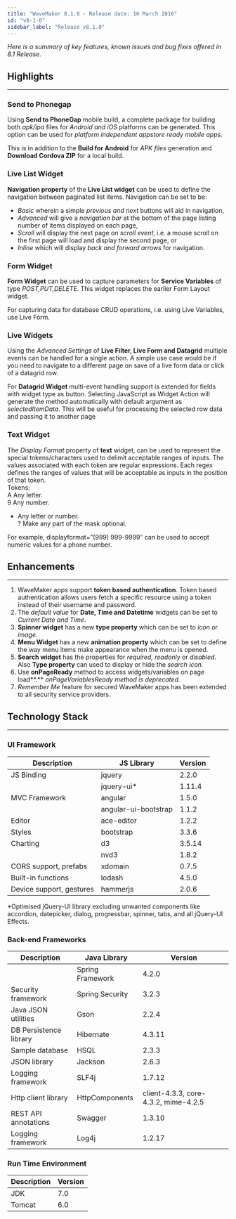 ```yaml
---
title: "WaveMaker 8.1.0 - Release date: 16 March 2016"
id: "v8-1-0"
sidebar_label: "Release v8.1.0"
---
```

*Here is a summary of key features, known issues and bug fixes offered in 8.1 Release.*

## Highlights
---

### Send to Phonegap

Using **Send to PhoneGap** mobile build, a complete package for building both _apk/ipa_ files for _Android and iOS_ platforms can be generated. This option can be used for _platform independent appstore ready mobile apps_.

This is in addition to the **Build for Android** for _APK files_ generation and **Download Cordova ZIP** for a local build.

### Live List Widget

**Navigation property** of the **Live List widget** can be used to define the navigation between paginated list items. Navigation can be set to be:

*   _Basic_ wherein a simple _previous and next_ buttons will aid in navigation,
*   _Advanced_ will give a _navigation bar_ at the bottom of the page listing number of items displayed on each page,
*   _Scroll_ will display the next page _on scroll event_, i.e. a mouse scroll on the first page will load and display the second page, or
*   _Inline_ which will display _back and forward arrows_ for navigation.

### Form Widget

**Form Widget** can be used to capture parameters for **Service Variables** of type _POST,PUT,DELETE_. This widget replaces the earlier Form Layout widget.

For capturing data for database CRUD operations, i.e. using Live Variables, use Live Form.

### Live Widgets

Using the _Advanced Settings_ of **Live Filter, Live Form and Datagrid** multiple events can be handled for a single action. A simple use case would be if you need to navigate to a different page on save of a live form data or click of a datagrid row.

For **Datagrid Widget** multi-event handling support is extended for fields with widget type as button. Selecting JavaScript as Widget Action will generate the method automatically with default argument as _selectedItemData_. This will be useful for processing the selected row data and passing it to another page

### Text Widget

The _Display Format_ property of **text** widget, can be used to represent the special tokens/characters used to delimit acceptable ranges of inputs. The values associated with each token are regular expressions. Each regex defines the ranges of values that will be acceptable as inputs in the position of that token.  
Tokens:  
A Any letter.  
9 Any number.  
* Any letter or number.  
? Make any part of the mask optional.

For example, displayformat=”(999) 999-9999″ can be used to accept numeric values for a phone number.

## Enhancements
---

1.  WaveMaker apps support **token based authentication**. Token based authentication allows users fetch a specific resource using a token instead of their username and password.
2.  The _default value_ for **Date, Time and Datetime** widgets can be set to _Current Date and Time_.
3.  **Spinner widget** has a new **type property** which can be set to _icon or image._
4.  **Menu Widget** has a new **animation property** which can be set to define the way menu items make appearance when the menu is opened.
5.  **Search widget** has the properties for _required, readonly_ or _disabled_. Also **Type property** can used to display or hide the _search icon._
6.  Use **onPageReady** method to access widgets/variables on page load**.** _onPageVariablesReady method is deprecated._
7.  _Remember Me_ feature for secured WaveMaker apps has been extended to all security service providers.


## Technology Stack
---
### UI Framework

| Description | JS Library | Version |
| --- | --- | --- |
| JS Binding | jquery | 2.2.0 |
|  | jquery-ui* | 1.11.4 |
| MVC Framework | angular | 1.5.0 |
|  | angular-ui-bootstrap | 1.1.2 |
| Editor | ace-editor | 1.2.2 |
| Styles | bootstrap | 3.3.6 |
| Charting | d3 | 3.5.14 |
|  | nvd3 | 1.8.2 |
| CORS support, prefabs | xdomain | 0.7.5 |
| Built-in functions | lodash | 4.5.0 |
| Device support, gestures | hammerjs | 2.0.6 |

*Optimised jQuery-UI library excluding unwanted components like accordion, datepicker, dialog, progressbar, spinner, tabs, and all jQuery-UI Effects.

### Back-end Frameworks

| Description | Java Library | Version |
| --- | --- | --- |
|  | Spring Framework | 4.2.0 |
| Security framework | Spring Security | 3.2.3 |
| Java JSON utilities | Gson | 2.2.4 |
| DB Persistence library | Hibernate | 4.3.11 |
| Sample database | HSQL | 2.3.3 |
| JSON library | Jackson | 2.6.3 |
| Logging framework | SLF4j | 1.7.12 |
| Http client library | HttpComponents | client-4.3.3, core-4.3.2, mime-4.2.5 |
| REST API annotations | Swagger | 1.3.10 |
| Logging framework | Log4j | 1.2.17 |


### Run Time Environment

| Description | Version |
| --- | --- |
| JDK | 7.0 |
| Tomcat | 6.0 |